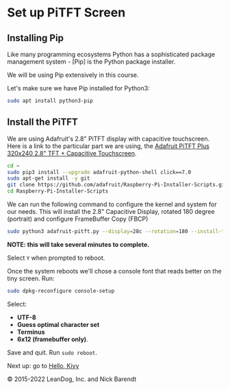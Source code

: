 # Set up PiTFT Screen

## Installing Pip

Like many programming ecosystems Python has a sophisticated package management system - [Pip] is the Python package installer.

We will be using Pip extensively in this course.

Let's make sure we have Pip installed for Python3:

```bash
sudo apt install python3-pip
```

## Install the PiTFT

We are using Adafruit's 2.8" PiTFT display with capacitive touchscreen.  Here is a link to the particular part we are using, the [Adafruit PiTFT Plus 320x240 2.8" TFT + Capacitive Touchscreen](https://www.adafruit.com/product/2423).

```bash
cd ~
sudo pip3 install --upgrade adafruit-python-shell click==7.0
sudo apt-get install -y git
git clone https://github.com/adafruit/Raspberry-Pi-Installer-Scripts.git
cd Raspberry-Pi-Installer-Scripts
```

We can run the following command to configure the kernel and system for our needs.  This will install the 2.8" Capacitive Display, rotated 180 degree (portrait) and configure FrameBuffer Copy (FBCP)

```bash
sudo python3 adafruit-pitft.py --display=28c --rotation=180 --install-type=fbcp
```

**NOTE: this will take several minutes to complete.**

Select `Y` when prompted to reboot.

Once the system reboots we'll chose a console font that reads better on the tiny screen. Run:

```bash
sudo dpkg-reconfigure console-setup
```

Select:

* **UTF-8**
* **Guess optimal character set**
* **Terminus** 
* **6x12 (framebuffer only)**.


Save and quit. Run `sudo reboot`.

Next up: go to [Hello, Kivy](../02.3_Hello_Kivy/README.md)

&copy; 2015-2022 LeanDog, Inc. and Nick Barendt
